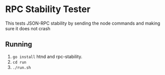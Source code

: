# RPC Stability Tester
This tests JSON-RPC stability by sending the node commands and making sure it does not crash

## Running
 1. `go install` htnd and rpc-stability.
 2. `cd run`
 3. `./run.sh`


